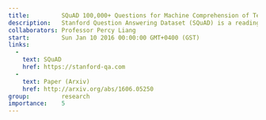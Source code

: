 ```yaml
---
title:         SQuAD 100,000+ Questions for Machine Comprehension of Text
description:   Stanford Question Answering Dataset (SQuAD) is a reading comprehension dataset, consisting of questions posed by crowdworkers on a set of Wikipedia articles, where the answer to every question is a segment of text, or span, from the corresponding reading passage. With 107,785 question-answer pairs on 536 articles, SQuAD is significantly larger than previous reading comprehension datasets.
collaborators: Professor Percy Liang
start:         Sun Jan 10 2016 00:00:00 GMT+0400 (GST)
links: 
  - 
    text: SQuAD
    href: https://stanford-qa.com
  - 
    text: Paper (Arxiv)
    href: http://arxiv.org/abs/1606.05250
group:         research
importance:    5
---
```

